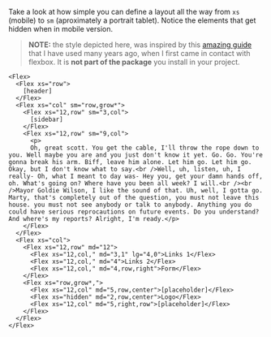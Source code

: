 Take a look at how simple you can define a layout all the way from `xs` (mobile) to `sm` (aproximately a portrait tablet). Notice the elements that get hidden when in mobile version.

> **NOTE:** the style depicted here, was inspired by this [amazing guide](https://css-tricks.com/snippets/css/a-guide-to-flexbox/) that I have used many years ago, when I first came in contact with flexbox. It is **not part of the package** you install in your project.

```vue
<Flex>
  <Flex xs="row">
    [header]
  </Flex>
  <Flex xs="col" sm="row,grow*">
    <Flex xs="12,row" sm="3,col">
      [sidebar]
    </Flex>
    <Flex xs="12,row" sm="9,col">
      <p>
      Oh, great scott. You get the cable, I'll throw the rope down to you. Well maybe you are and you just don't know it yet. Go. Go. You're gonna break his arm. Biff, leave him alone. Let him go. Let him go. Okay, but I don't know what to say.<br />Well, uh, listen, uh, I really- Oh, what I meant to day was- Hey you, get your damn hands off, oh. What's going on? Where have you been all week? I will.<br /><br />Mayor Goldie Wilson, I like the sound of that. Uh, well, I gotta go. Marty, that's completely out of the question, you must not leave this house. you must not see anybody or talk to anybody. Anything you do could have serious reprocautions on future events. Do you understand? And where's my reports? Alright, I'm ready.</p>
    </Flex>
  </Flex>
  <Flex xs="col">
    <Flex xs="12,row" md="12">
      <Flex xs="12,col," md="3,1" lg="4,0">Links 1</Flex>
      <Flex xs="12,col," md="4">Links 2</Flex>
      <Flex xs="12,col," md="4,row,right">Form</Flex>
    </Flex>
    <Flex xs="row,grow*,">
      <Flex xs="12,col" md="5,row,center">[placeholder]</Flex>
      <Flex xs="hidden" md="2,row,center">Logo</Flex>
      <Flex xs="12,col" md="5,right,row">[placeholder]</Flex>
    </Flex>
  </Flex>
</Flex>
```
